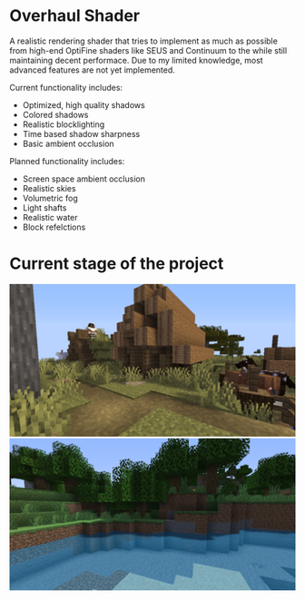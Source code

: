 # Overhaul Shader
A realistic rendering shader that tries to implement as much as possible from high-end OptiFine shaders like SEUS and Continuum to the while still maintaining decent performace. Due to my limited knowledge, most advanced features are not yet implemented.

Current functionality includes:
- Optimized, high quality shadows
- Colored shadows
- Realistic blocklighting
- Time based shadow sharpness
- Basic ambient occlusion

Planned functionality includes:
- Screen space ambient occlusion
- Realistic skies
- Volumetric fog
- Light shafts
- Realistic water
- Block refelctions

# Current stage of the project

![screenshot](./main.png)
![screenshot](./2.png)
